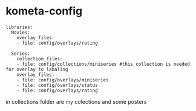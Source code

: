 # kometa-config
```
libraries:
  Movies:
    overlay_files:
    - file: config/overlays/rating	
	
  Series:
    collection_files:
    - file: config/collections/miniseries #this collection is needed for overlay to labaling
    overlay_files:
    - file: config/overlays/miniseries
    - file: config/overlays/status
    - file: config/overlays/rating
```	
in collections folder are my colections and some posters
